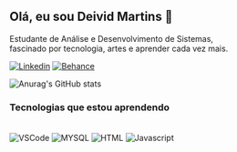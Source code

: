 ## Olá, eu sou Deivid Martins 🤙 
Estudante de Análise e Desenvolvimento de Sistemas,
<br/>fascinado por tecnologia, artes e aprender cada vez mais.

[![Linkedin](https://img.shields.io/badge/LinkedIn-0077B5?style=for-the-badge&logo=linkedin&logoColor=white)](www.linkedin.com/in/davemartinz)
[![Behance](https://img.shields.io/badge/-Behance-blue?style=for-the-badge&logo=behance&logoColor=white)]([https://www.linkedin.com/in/deivid-souza-416aa722b/](https://www.behance.net))

![Anurag's GitHub stats](https://github-readme-stats.vercel.app/api?username=davemartinsz&show_icons=true&theme=tokyonight)

### Tecnologias que estou aprendendo
<div style="display: inline_block"><br/>
  <img align="center" alt="VSCode" src="https://img.shields.io/badge/Visual_Studio_Code-0078D4?style=for-the-badge&logo=visual%20studio%20code&logoColor=white" />
  <img align="center" alt="MYSQL" src="https://img.shields.io/badge/MySQL-00000F?style=for-the-badge&logo=mysql&logoColor=white" />
  <img align="center" alt="HTML" src="https://img.shields.io/badge/HTML-239120?style=for-the-badge&logo=html5&logoColor=white" />
  <img align="center" alt="Javascript" src="https://img.shields.io/badge/JavaScript-323330?style=for-the-badge&logo=javascript&logoColor=F7DF1E" />
</div><br/>
